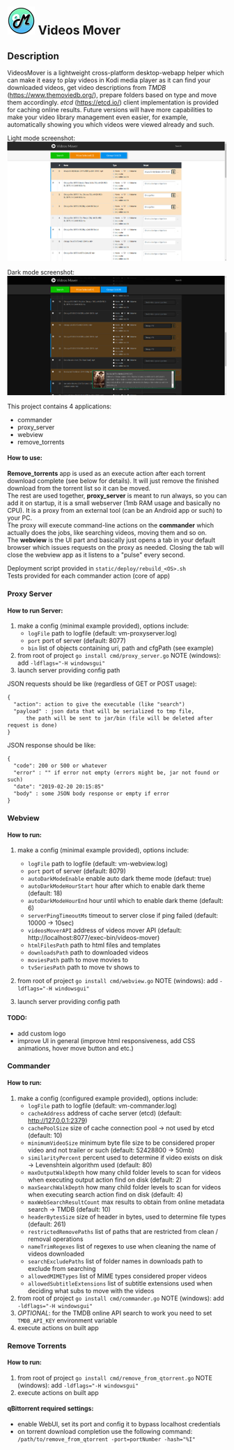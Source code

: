 # ![Alt text](static/html/img/application_small.png?raw=true) Videos Mover
## Description

VideosMover is a lightweight cross-platform desktop-webapp helper which can make it easy to play videos in Kodi media player as it can find your downloaded videos, get video descriptions from *TMDB* (https://www.themoviedb.org/), prepare folders based on type and move them accordingly. *etcd* (https://etcd.io/) client implementation is provided for caching online results. Future versions will have more capabilities to make your video library management even easier, for example, automatically showing you which videos were viewed already and such.  

Light mode screenshot:
![Alt text](static/screens/screen1.jpg?raw=true)

Dark mode screenshot:
![Alt text](static/screens/screen2.jpg?raw=true)

This project contains 4 applications:
- commander
- proxy_server
- webview
- remove_torrents

#### How to use:  
**Remove_torrents** app is used as an execute action after each torrent download complete (see below for details). It will just remove the finished download from the torrent list so it can be moved.  
The rest are used together, **proxy_server** is meant to run always, so you can add it on startup, it is a small webserver (1mb RAM usage and basically no CPU). It is a proxy from an external tool (can be an Android app or such) to your PC.  
The proxy will execute command-line actions on the **commander** which actually does the jobs, like searching videos, moving them and so on.  
The **webview** is the UI part and basically just opens a tab in your default browser which issues requests on the proxy as needed. Closing the tab will close the webview app as it listens to a "pulse" every second.  

Deployment script provided in `static/deploy/rebuild_<OS>.sh`  
Tests provided for each commander action (core of app)  

### Proxy Server
#### How to run Server:  
1. make a config (minimal example provided), options include:  
    * `logFile` path to logfile (default: vm-proxyserver.log)
    * `port` port of server (default: 8077)
    * `bin` list of objects containing uri, path and cfgPath (see example)
2. from root of project `go install cmd/proxy_server.go` NOTE (windows): add `-ldflags="-H windowsgui"`  
3. launch server providing config path  

JSON requests should be like (regardless of GET or POST usage):  
```
{  
  "action": action to give the executable (like "search")  
  "payload" : json data that will be serialized to tmp file, 
      the path will be sent to jar/bin (file will be deleted after request is done)    
}
```

JSON response should be like:
```
{  
  "code": 200 or 500 or whatever  
  "error" : "" if error not empty (errors might be, jar not found or such)  
  "date": "2019-02-20 20:15:85"  
  "body" : some JSON body response or empty if error  
}
```   

### Webview
#### How to run:
1. make a config (minimal example provided), options include:
    * `logFile` path to logfile (default: vm-webview.log)
    * `port` port of server (default: 8079)
    * `autoDarkModeEnable` enable auto dark theme mode (defaut: true)
    * `autoDarkModeHourStart` hour after which to enable dark theme (default: 18)
    * `autoDarkModeHourEnd` hour until which to enable dark theme (default: 6)
    * `serverPingTimeoutMs` timeout to server close if ping failed (default: 10000 -> 10sec)
    * `videosMoverAPI` address of videos mover API (default: http://localhost:8077/exec-bin/videos-mover)
    * `htmlFilesPath` path to html files and templates
    * `downloadsPath` path to downloaded videos
    * `moviesPath` path to move movies to
    * `tvSeriesPath` path to move tv shows to
    
2. from root of project `go install cmd/webview.go` NOTE (windows): add `-ldflags="-H windowsgui"`  
3. launch server providing config path  

#### TODO:  
- add custom logo  
- improve UI in general (improve html responsiveness, add CSS animations, hover move button and etc.)  

### Commander
#### How to run:      
1. make a config (configured example provided), options include:
    * `logFile` path to logfile (default: vm-commander.log)
    * `cacheAddress` address of cache server (etcd) (default: http://127.0.0.1:2379)
    * `cachePoolSize` size of cache connection pool -> not used by etcd (default: 10)
    * `minimumVideoSize` minimum byte file size to be considered proper video and not trailer or such (default: 52428800 -> 50mb)
    * `similarityPercent` percent used to determine if video exists on disk -> Levenshtein algorithm used (default: 80)
    * `maxOutputWalkDepth` how many child folder levels to scan for videos when executing output action find on disk (default: 2)
    * `maxSearchWalkDepth` how many child folder levels to scan for videos when executing search action find on disk (default: 4)
    * `maxWebSearchResultCount` max results to obtain from online metadata search -> TMDB (default: 10)
    * `headerBytesSize` size of header in bytes, used to determine file types (default: 261)
    * `restrictedRemovePaths` list of paths that are restricted from clean / removal operations
    * `nameTrimRegexes` list of regexes to use when cleaning the name of videos downloaded
    * `searchExcludePaths` list of folder names in downloads path to exclude from searching 
    * `allowedMIMETypes` list of MIME types considered proper videos
    * `allowedSubtitleExtensions` list of subtitle extensions used when deciding what subs to move with the videos
2. from root of project `go install cmd/commander.go` NOTE (windows): add `-ldflags="-H windowsgui"`  
3. *OPTIONAL*: for the TMDB online API search to work you need to set `TMDB_API_KEY` environment variable  
4. execute actions on built app  

### Remove Torrents
#### How to run:  
1. from root of project `go install cmd/remove_from_qtorrent.go` NOTE (windows): add `-ldflags="-H windowsgui"`  
2. execute actions on built app  

#### qBittorrent required settings:    
- enable WebUI, set its port and config it to bypass localhost credentials  
- on torrent download completion use the following command: `/path/to/remove_from_qtorrent -port=portNumber -hash="%I"`  
